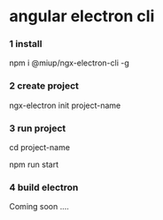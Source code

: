 # angular electron cli

### 1 install

npm i @miup/ngx-electron-cli -g

### 2 create project

ngx-electron init project-name

### 3 run project

cd project-name

npm run start

### 4 build electron
Coming soon ....



